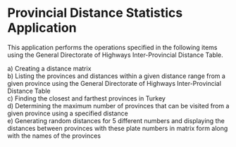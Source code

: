 # Provincial Distance Statistics Application

This application performs the operations specified in the following items using the General Directorate of Highways Inter-Provincial Distance Table.

a) Creating a distance matrix  
b) Listing the provinces and distances within a given distance range from a given province using the General Directorate of Highways Inter-Provincial Distance Table  
c) Finding the closest and farthest provinces in Turkey  
d) Determining the maximum number of provinces that can be visited from a given province using a specified distance  
e) Generating random distances for 5 different numbers and displaying the distances between provinces with these plate numbers in matrix form along with the names of the provinces
